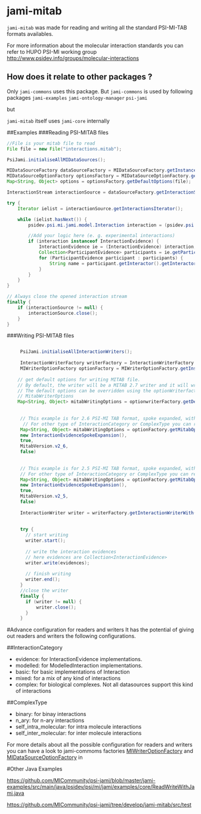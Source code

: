 # jami-mitab

`jami-mitab` was made for reading and writing all the standard PSI-MI-TAB formats availables.

For more information about the molecular interaction standards you can refer to HUPO PSI-MI working group http://www.psidev.info/groups/molecular-interactions

## How does it relate to other packages ?

Only `jami-commons` uses this package. But `jami-commons` is used by following packages
`jami-examples`
`jami-ontology-manager`
`psi-jami`

but 

`jami-mitab` itself uses `jami-core` internally

##Examples
###Reading PSI-MITAB files

```java
//File is your mitab file to read
File file = new File("interactions.mitab");

PsiJami.initialiseAllMIDataSources();

MIDataSourceFactory dataSourceFactory = MIDataSourceFactory.getInstance();
MIDataSourceOptionFactory optionsFactory = MIDataSourceOptionFactory.getInstance();
Map<String, Object> options = optionsFactory.getDefaultOptions(file);

InteractionStream interactionSource = dataSourceFactory.getInteractionSourceWith(options);

try {
    Iterator ielist = interactionSource.getInteractionsIterator();

    while (ielist.hasNext()) {
        psidev.psi.mi.jami.model.Interaction interaction = (psidev.psi.mi.jami.model.Interaction) ielist.next();

        //Add your logic here (e. g. experimental interactions)
        if (interaction instanceof InteractionEvidence) {
            InteractionEvidence ie = (InteractionEvidence) interaction;
            Collection<ParticipantEvidence> participants = ie.getParticipants();
            for (ParticipantEvidence participant : participants) {
                String name = participant.getInteractor().getInteractorType().getShortName();
            }
        }
    }
}

// Always close the opened interaction stream
finally {
    if (interactionSource != null) {
        interactionSource.close();
    }
}
```
###Writing PSI-MITAB files

```java  

     PsiJami.initialiseAllInteractionWriters();
     
     InteractionWriterFactory writerFactory = InteractionWriterFactory.getInstance();
     MIWriterOptionFactory optionFactory = MIWriterOptionFactory.getInstance();
     
    // get default options for writing MITAB file.
    // By default, the writer will be a MITAB 2.7 writer and it will write the header
    // The default options can be overridden using the optionWriterfactory or by manually adding options listed in
    // MitabWriterOptions
    Map<String, Object> mitabWritingOptions = optionwriterFactory.getDefaultMitabOptions(new File('mitabFileName'));
     
     
     // This example is for 2.6 PSI-MI TAB format, spoke expanded, with header, when all the aliases, features and confidences are not pure mitab objects
      // For other type of InteractionCategory or ComplexType you can refer to the advance options
     Map<String, Object> mitabWritingOptions = optionFactory.getMitabOptions(new File('mitabFileName'), InteractionCategory.evidence, ComplexType.n_ary,
     new InteractionEvidenceSpokeExpansion(),
     true,
     MitabVersion.v2_6,
     false)
     
     
     // This example is for 2.5 PSI-MI TAB format, spoke expanded, with header, when all the aliases, features and confidences are not pure mitab objects 
     // For other type of InteractionCategory or ComplexType you can refer to the advance options
     Map<String, Object> mitabWritingOptions = optionFactory.getMitabOptions(new File('mitabFileName'), InteractionCategory.evidence, ComplexType.n_ary,
     new InteractionEvidenceSpokeExpansion(),
     true,
     MitabVersion.v2_5,
     false)
     
     InteractionWriter writer = writerFactory.getInteractionWriterWith(mitabWritingOptions);
     
     
     try {
       // start writing
       writer.start();
     
       // write the interaction evidences
       // here evidences are Collection<InteractionEvidence>
       writer.write(evidences);
     
       // finish writing
       writer.end();
     }
     //close the writer
     finally {
       if (writer != null) {
           writer.close();
       }
     }
```

#Advance configuration for readers and writers
It has the potential of giving out readers and writers the following configurations.

##InteractionCategory
 - evidence: for InteractionEvidence implementations.
 - modelled: for ModelledInteraction implementations.
 - basic: for basic implementations of Interaction
 - mixed: for a mix of any kind of interactions
 - complex: for biological complexes. Not all datasources support this kind of interactions
 
##ComplexType
 - binary: for binay interactions
 - n_ary: for n-ary interactions
 - self_intra_molecular: for intra molecule interactions
 - self_inter_molecular: for inter molecule interactions

For more details about all the possible configuration for readers and writers you can have a look to jami-commoms factories [MIWriterOptionFactory](https://github.com/MICommunity/psi-jami/blob/master/jami-commons/src/main/java/psidev/psi/mi/jami/commons/MIWriterOptionFactory.java) and [MIDataSourceOptionFactory](https://github.com/MICommunity/psi-jami/blob/master/jami-commons/src/main/java/psidev/psi/mi/jami/commons/MIDataSourceOptionFactory.java) in

#Other Java Examples

https://github.com/MICommunity/psi-jami/blob/master/jami-examples/src/main/java/psidev/psi/mi/jami/examples/core/ReadWriteWithJami.java

https://github.com/MICommunity/psi-jami/tree/develop/jami-mitab/src/test

